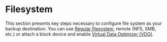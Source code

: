 # Filesystem

This section presents key steps necessary to configure file system as your backup destination. You can use [Regular filesystem](regular-filesystem.md), remote \(NFS, SMB, etc.\) or attach a block device and enable [Virtual Data Optimizer \(VDO\)](virtual-data-optimizer-vdo.md).


